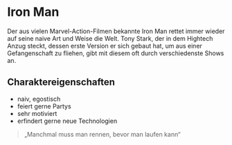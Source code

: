 # Iron Man
Der aus vielen Marvel-Action-Filmen bekannte Iron Man rettet immer wieder auf seine naive Art und Weise die Welt. Tony Stark, der in dem Hightech Anzug steckt, dessen erste Version er sich gebaut hat, um aus einer Gefangenschaft zu fliehen, gibt mit diesem oft durch verschiedenste Shows an.

## Charaktereigenschaften
* naiv, egostisch
* feiert gerne Partys
* sehr motiviert
* erfindert gerne neue Technologien

> „Manchmal muss man rennen, bevor man laufen kann“
